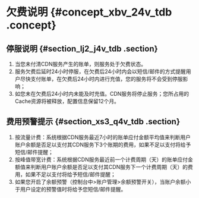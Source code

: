 # 欠费说明 {#concept_xbv_24v_tdb .concept}

## 停服说明 {#section_lj2_j4v_tdb .section}

1.  当您未付清CDN服务产生的账单，则服务处于欠费状态。
2.  服务欠费后延时24小时停服，在欠费后24小时内会以短信/邮件的方式提醒用户尽快支付账单，在欠费后24小时内进行充值，您的服务将不会受到停服影响；
3.  如您未在欠费后24小时内未能及时充值。CDN服务将停止服务；您所占用的Cache资源将被释放，配置信息保留12个月。

## 费用预警提示 {#section_xs3_q4v_tdb .section}

1.  按流量计费：系统根据CDN服务最近7小时的账单应付金额平均值来判断用户账户余额是否足以支付其CDN服务下3个账期的费用，如果不足以支付将给予短信/邮件提醒；
2.  按峰值带宽计费：系统根据CDN服务最近前一个计费周期（天）的账单应付金额值来判断用户账户余额是否足以支付其CDN服务下一个计费周期（天）的费用，如果不足以支付将给予短信/邮件提醒；
3.  如果您开启了余额预警（控制台中\>账户管理\>余额预警开关），当账户余额小于用户设定的预警值时将给予您短信/邮件提醒。

